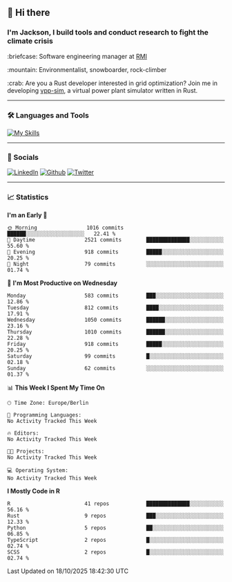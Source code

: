 ## :wave: Hi there
### I'm Jackson, I build tools and conduct research to fight the climate crisis
<p> :briefcase: Software engineering manager at <a href="https://rmi.org/" alt="RMI">RMI</a></p>
<p> :mountain: Environmentalist, snowboarder, rock-climber</p>
<p> :crab: Are you a Rust developer interested in grid optimization? Join me in developing <a href="https://github.com/jdhoffa/vpp-sim" alt="vpp-sim">vpp-sim</a>, a virtual power plant simulator written in Rust.</p>

---

### :hammer_and_wrench: Languages and Tools

[![My Skills](https://skillicons.dev/icons?i=r,python,rust,docker,js,ts,neovim,azure,postgresql,react,html,css&perline=6&theme=dark)](https://skillicons.dev)

---

### :iphone: Socials

[![LinkedIn](https://skillicons.dev/icons?i=linkedin&theme=dark)](https://www.linkedin.com/in/jackson-hoffart/) 
[![Github](https://skillicons.dev/icons?i=github&theme=dark)](https://github.com/jdhoffa) 
[![Twitter](https://skillicons.dev/icons?i=twitter&theme=dark)](https://twitter.com/jdhoffart) 

---

### :chart_with_upwards_trend: Statistics

 
<!--START_SECTION:waka-->
**I'm an Early 🐤** 

```text
🌞 Morning                1016 commits        ██████░░░░░░░░░░░░░░░░░░░   22.41 % 
🌆 Daytime                2521 commits        ██████████████░░░░░░░░░░░   55.60 % 
🌃 Evening                918 commits         █████░░░░░░░░░░░░░░░░░░░░   20.25 % 
🌙 Night                  79 commits          ░░░░░░░░░░░░░░░░░░░░░░░░░   01.74 % 
```
📅 **I'm Most Productive on Wednesday** 

```text
Monday                   583 commits         ███░░░░░░░░░░░░░░░░░░░░░░   12.86 % 
Tuesday                  812 commits         ████░░░░░░░░░░░░░░░░░░░░░   17.91 % 
Wednesday                1050 commits        ██████░░░░░░░░░░░░░░░░░░░   23.16 % 
Thursday                 1010 commits        ██████░░░░░░░░░░░░░░░░░░░   22.28 % 
Friday                   918 commits         █████░░░░░░░░░░░░░░░░░░░░   20.25 % 
Saturday                 99 commits          █░░░░░░░░░░░░░░░░░░░░░░░░   02.18 % 
Sunday                   62 commits          ░░░░░░░░░░░░░░░░░░░░░░░░░   01.37 % 
```


📊 **This Week I Spent My Time On** 

```text
🕑︎ Time Zone: Europe/Berlin

💬 Programming Languages: 
No Activity Tracked This Week

🔥 Editors: 
No Activity Tracked This Week

🐱‍💻 Projects: 
No Activity Tracked This Week

💻 Operating System: 
No Activity Tracked This Week
```

**I Mostly Code in R** 

```text
R                        41 repos            ██████████████░░░░░░░░░░░   56.16 % 
Rust                     9 repos             ███░░░░░░░░░░░░░░░░░░░░░░   12.33 % 
Python                   5 repos             ██░░░░░░░░░░░░░░░░░░░░░░░   06.85 % 
TypeScript               2 repos             █░░░░░░░░░░░░░░░░░░░░░░░░   02.74 % 
SCSS                     2 repos             █░░░░░░░░░░░░░░░░░░░░░░░░   02.74 % 
```




 Last Updated on 18/10/2025 18:42:30 UTC
<!--END_SECTION:waka-->
